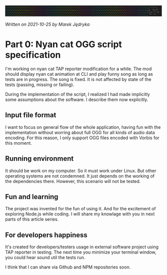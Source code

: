 ![](img/header-tap-nyan-module.png)

*Written on 2021-10-25 by Marek Jędryka*

# Part 0: Nyan cat OGG script specification

I'm working on nyan cat TAP reporter modification for a while.
The mod should display nyan cat animation at CLI and play funny song as long as tests are in progress.
The song is fixed.
It is not affected by state of the tests (passing, missing or failing).

During the implementation of the script, I realized I had made implicitly some assumptions about the software.
I describe them now explicitly.

## Input file format

I want to focus on general flow of the whole application, having fun with the implementation without worring about full OGG for all kinds of audio data encoding.
For this reason, I only support OGG files encoded with Vorbis for this moment.

## Running environment

It should be work on my computer.
So it must work under Linux.
But other operating systems are not condemned.
It just depends on the working of the dependencies there.
However, this scenario will not be tested.

## Fun and learning

The project was invented for the fun of using it.
And for the excitement of exploring Node.js while coding.
I will share my knowlage with you in next parts of this article series.

## For developers happiness

It's created for developers/testers usage in external software project using TAP reporter in testing.
The next time you minimize your terminal window, you could hear sound util the tests run.

I think that I can share via Github and NPM repositories soon.
